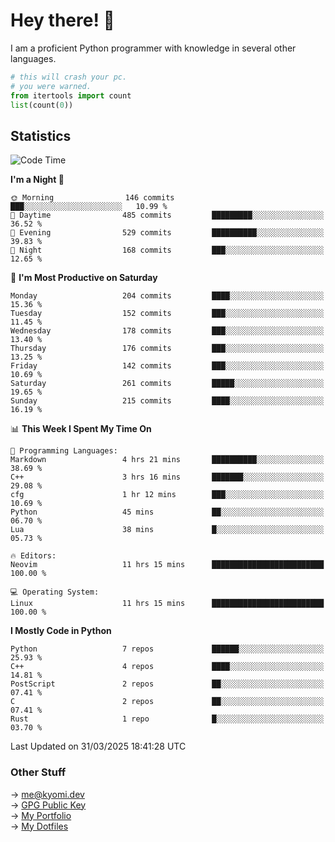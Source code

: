 # Hey there! 👋

I am a proficient Python programmer with knowledge in several other languages.

```py
# this will crash your pc.
# you were warned.
from itertools import count
list(count(0))
```

## Statistics
<!--START_SECTION:waka-->
![Code Time](http://img.shields.io/badge/Code%20Time-1%2C759%20hrs%2026%20mins-blue)

**I'm a Night 🦉** 

```text
🌞 Morning                146 commits         ███░░░░░░░░░░░░░░░░░░░░░░   10.99 % 
🌆 Daytime                485 commits         █████████░░░░░░░░░░░░░░░░   36.52 % 
🌃 Evening                529 commits         ██████████░░░░░░░░░░░░░░░   39.83 % 
🌙 Night                  168 commits         ███░░░░░░░░░░░░░░░░░░░░░░   12.65 % 
```
📅 **I'm Most Productive on Saturday** 

```text
Monday                   204 commits         ████░░░░░░░░░░░░░░░░░░░░░   15.36 % 
Tuesday                  152 commits         ███░░░░░░░░░░░░░░░░░░░░░░   11.45 % 
Wednesday                178 commits         ███░░░░░░░░░░░░░░░░░░░░░░   13.40 % 
Thursday                 176 commits         ███░░░░░░░░░░░░░░░░░░░░░░   13.25 % 
Friday                   142 commits         ███░░░░░░░░░░░░░░░░░░░░░░   10.69 % 
Saturday                 261 commits         █████░░░░░░░░░░░░░░░░░░░░   19.65 % 
Sunday                   215 commits         ████░░░░░░░░░░░░░░░░░░░░░   16.19 % 
```


📊 **This Week I Spent My Time On** 

```text
💬 Programming Languages: 
Markdown                 4 hrs 21 mins       ██████████░░░░░░░░░░░░░░░   38.69 % 
C++                      3 hrs 16 mins       ███████░░░░░░░░░░░░░░░░░░   29.08 % 
cfg                      1 hr 12 mins        ███░░░░░░░░░░░░░░░░░░░░░░   10.69 % 
Python                   45 mins             ██░░░░░░░░░░░░░░░░░░░░░░░   06.70 % 
Lua                      38 mins             █░░░░░░░░░░░░░░░░░░░░░░░░   05.73 % 

🔥 Editors: 
Neovim                   11 hrs 15 mins      █████████████████████████   100.00 % 

💻 Operating System: 
Linux                    11 hrs 15 mins      █████████████████████████   100.00 % 
```

**I Mostly Code in Python** 

```text
Python                   7 repos             ██████░░░░░░░░░░░░░░░░░░░   25.93 % 
C++                      4 repos             ████░░░░░░░░░░░░░░░░░░░░░   14.81 % 
PostScript               2 repos             ██░░░░░░░░░░░░░░░░░░░░░░░   07.41 % 
C                        2 repos             ██░░░░░░░░░░░░░░░░░░░░░░░   07.41 % 
Rust                     1 repo              █░░░░░░░░░░░░░░░░░░░░░░░░   03.70 % 
```




 Last Updated on 31/03/2025 18:41:28 UTC
<!--END_SECTION:waka-->

### Other Stuff

→ [me@kyomi.dev](mailto:me@kyomi.dev)\
→ [GPG Public Key](https://github.com/bitterteriyaki.gpg)\
→ [My Portfolio](https://kyomi.dev)\
→ [My Dotfiles](https://github.com/bitterteriyaki/dotfiles)
